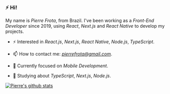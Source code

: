 ### ⚡ Hi!

My name is _Pierre Frota_, from Brazil. I've been working as a _Front-End Developer_ since 2019, using _React_, _Next.js_ and _React Native_ to develop my projects.

- ⚡ Interested in _React.js_, _Next.js_, _React Native_, _Node.js_, _TypeScript_.

- 📫 How to contact me: *pierrefrota@gmail.com*.

- 🎯 Currently focused on _Mobile Development_.

- 📒 Studying about _TypeScript_, _Next.js_, _Node.js_.

[![Pierre's github stats](https://github-readme-stats.vercel.app/api?username=pierrefrota&theme=dark&show_icons=true&count_private=true)](https://github.com/pierrefrota)
